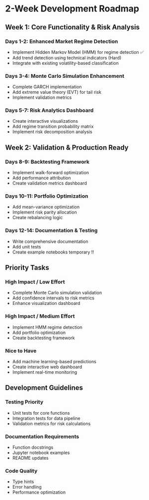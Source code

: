 # 2-Week Development Roadmap

## Week 1: Core Functionality & Risk Analysis

### Days 1-2: Enhanced Market Regime Detection
- Implement Hidden Markov Model (HMM) for regime detection ✅
- Add trend detection using technical indicators (Hard)
- Integrate with existing volatility-based classification

### Days 3-4: Monte Carlo Simulation Enhancement
- Complete GARCH implementation
- Add extreme value theory (EVT) for tail risk
- Implement validation metrics

### Days 5-7: Risk Analytics Dashboard
- Create interactive visualizations
- Add regime transition probability matrix
- Implement risk decomposition analysis

## Week 2: Validation & Production Ready

### Days 8-9: Backtesting Framework
- Implement walk-forward optimization
- Add performance attribution
- Create validation metrics dashboard

### Days 10-11: Portfolio Optimization
- Add mean-variance optimization
- Implement risk parity allocation
- Create rebalancing logic

### Days 12-14: Documentation & Testing
- Write comprehensive documentation
- Add unit tests
- Create example notebooks
temporary !!
## Priority Tasks

### High Impact / Low Effort
- Complete Monte Carlo simulation validation
- Add confidence intervals to risk metrics
- Enhance visualization dashboard

### High Impact / Medium Effort
- Implement HMM regime detection
- Add portfolio optimization
- Create backtesting framework

### Nice to Have
- Add machine learning-based predictions
- Create interactive web dashboard
- Implement real-time monitoring

## Development Guidelines

### Testing Priority
- Unit tests for core functions
- Integration tests for data pipeline
- Validation metrics for risk calculations

### Documentation Requirements
- Function docstrings
- Jupyter notebook examples
- README updates

### Code Quality
- Type hints
- Error handling
- Performance optimization
